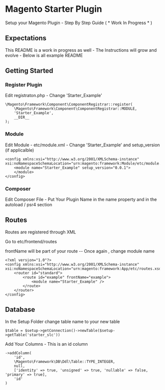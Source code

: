 # Magento Starter Plugin

Setup your Magento Plugin - Step By Step Guide ( * Work In Progress * )

## Expectations
This README is a work in progress as well - The Instructions will grow and evolve - Below is all example README 

## Getting Started
### Register Plugin

Edit registraton.php - Change 'Starter_Example'  

```
\Magento\Framework\Component\ComponentRegistrar::register(
    \Magento\Framework\Component\ComponentRegistrar::MODULE,
    'Starter_Example',
    __DIR__
);
```
### Module

Edit Module - etc/module.xml - Change 'Starter_Example' and setup_version (if applicalble)

```
<config xmlns:xsi="http://www.w3.org/2001/XMLSchema-instance" xsi:noNamespaceSchemaLocation="urn:magento:framework:Module/etc/module.xsd">
    <module name="Starter_Example" setup_version="0.0.1">
    </module>
</config>
```

### Composer

Edit Composer File - Put Your Plugin Name in the name property and in the autoload / psr4 section


## Routes

Routes are registered through XML

Go to etc/frontend/routes

frontName will be part of your route -- Once again , change module name

```
<?xml version="1.0"?>
<config xmlns:xsi="http://www.w3.org/2001/XMLSchema-instance" xsi:noNamespaceSchemaLocation="urn:magento:framework:App/etc/routes.xsd">
    <router id="standard">
        <route id="example" frontName="example">
            <module name="Starter_Example" />
        </route>
    </router>
</config>
```


## Database

In the Setup Folder change table name to your new table 

```
$table = $setup->getConnection()->newTable($setup->getTable('starter_slc'))
```

Add Your Columns - This is an id column
```
->addColumn(
    'id',
    \Magento\Framework\DB\Ddl\Table::TYPE_INTEGER,
    null,
    ['identity' => true, 'unsigned' => true, 'nullable' => false, 'primary' => true],
    'id'
)
```

